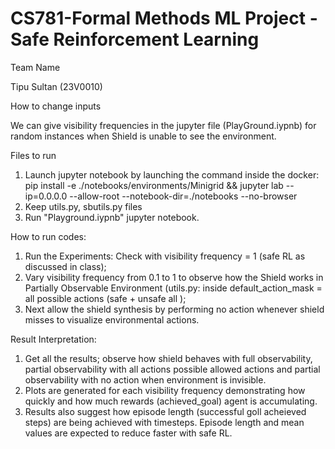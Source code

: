 # CS781-Formal Methods ML Project - Safe Reinforcement Learning

Team Name

Tipu Sultan (23V0010) 

How to change inputs

We can give visibility frequencies in the jupyter file (PlayGround.iypnb) for random instances when Shield is unable to see the environment.

Files to run

1. Launch jupyter notebook by launching the command inside the docker: pip install -e ./notebooks/environments/Minigrid && jupyter lab --ip=0.0.0.0 --allow-root --notebook-dir=./notebooks --no-browser
2. Keep utils.py, sbutils.py files
3. Run "Playground.iypnb" jupyter notebook.
  
How to run codes:

1. Run the Experiments: Check with visibility frequency = 1 (safe RL as discussed in class);
2. Vary visibility frequency from 0.1 to 1 to observe how the Shield works in Partially Observable Environment (utils.py: inside default_action_mask = all possible actions (safe + unsafe all );
3. Next allow the shield synthesis by performing no action whenever shield misses to visualize environmental actions.

Result Interpretation:

1. Get all the results; observe how shield behaves with full observability, partial observability with all actions possible allowed actions and partial observability with no action when environment is invisible.
2. Plots are generated for each visibility frequency demonstrating how quickly and how much rewards (achieved_goal) agent is accumulating.
3. Results also suggest how episode length (successful goll acheieved steps) are being achieved with timesteps. Episode length and mean values are expected to reduce faster with safe RL.
   
